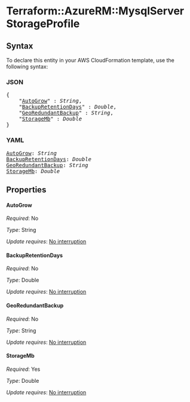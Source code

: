 # Terraform::AzureRM::MysqlServer StorageProfile

## Syntax

To declare this entity in your AWS CloudFormation template, use the following syntax:

### JSON

<pre>
{
    "<a href="#autogrow" title="AutoGrow">AutoGrow</a>" : <i>String</i>,
    "<a href="#backupretentiondays" title="BackupRetentionDays">BackupRetentionDays</a>" : <i>Double</i>,
    "<a href="#georedundantbackup" title="GeoRedundantBackup">GeoRedundantBackup</a>" : <i>String</i>,
    "<a href="#storagemb" title="StorageMb">StorageMb</a>" : <i>Double</i>
}
</pre>

### YAML

<pre>
<a href="#autogrow" title="AutoGrow">AutoGrow</a>: <i>String</i>
<a href="#backupretentiondays" title="BackupRetentionDays">BackupRetentionDays</a>: <i>Double</i>
<a href="#georedundantbackup" title="GeoRedundantBackup">GeoRedundantBackup</a>: <i>String</i>
<a href="#storagemb" title="StorageMb">StorageMb</a>: <i>Double</i>
</pre>

## Properties

#### AutoGrow

_Required_: No

_Type_: String

_Update requires_: [No interruption](https://docs.aws.amazon.com/AWSCloudFormation/latest/UserGuide/using-cfn-updating-stacks-update-behaviors.html#update-no-interrupt)

#### BackupRetentionDays

_Required_: No

_Type_: Double

_Update requires_: [No interruption](https://docs.aws.amazon.com/AWSCloudFormation/latest/UserGuide/using-cfn-updating-stacks-update-behaviors.html#update-no-interrupt)

#### GeoRedundantBackup

_Required_: No

_Type_: String

_Update requires_: [No interruption](https://docs.aws.amazon.com/AWSCloudFormation/latest/UserGuide/using-cfn-updating-stacks-update-behaviors.html#update-no-interrupt)

#### StorageMb

_Required_: Yes

_Type_: Double

_Update requires_: [No interruption](https://docs.aws.amazon.com/AWSCloudFormation/latest/UserGuide/using-cfn-updating-stacks-update-behaviors.html#update-no-interrupt)

